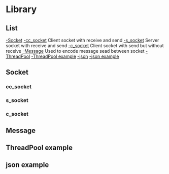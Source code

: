 # Library

## List

[-Socket](#Socket)
    [-cc_socket](#cc_socket) Client socket with receive and send
    [-s_socket](#s_socket) Server socket with receive and send
    [-c_socket](#c_socket) Client socket with send but without receive 
[-Message](#Message) Used to encode message sead between socket
[-ThreadPool](https://github.com/progschj/ThreadPool)
    [-ThreadPool example](#ThreadPool)
[-json](https://github.com/nlohmann/json)
    [-json example](#json)


## <a name="Socket"></a> Socket
### <a name="cc_socket"></a> cc_socket
### <a name="s_socket"></a> s_socket
### <a name="c_socket"></a> c_socket

## <a name="Message"></a> Message
## <a name="ThreadPool"></a> ThreadPool example
## <a name="json"></a> json example

